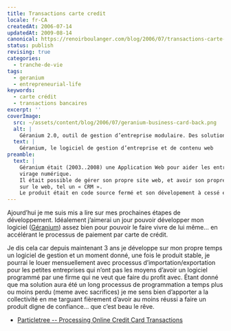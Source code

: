 ```yaml
---
title: Transactions carte credit
locale: fr-CA
createdAt: 2006-07-14
updatedAt: 2009-08-14
canonical: https://renoirboulanger.com/blog/2006/07/transactions-carte-credit/
status: publish
revising: true
categories:
  - tranche-de-vie
tags:
  - geranium
  - entrepreneurial-life
keywords:
  - carte crédit
  - transactions bancaires
excerpt: ''
coverImage:
  src: ~/assets/content/blog/2006/07/geranium-business-card-back.png
  alt: |
    Géranium 2.0, outil de gestion d’entreprise modulaire. Des solutions de gestion web intégrées.
  text: |
    Géranium, le logiciel de gestion d’entreprise et de contenu web
preamble:
  text: |
    Géranium était (2003..2008) une Application Web pour aider les entreprises à faire le
    virage numérique.
    Il était possible de gérer son propre site web, et avoir son propre « rolodex » de contacts
    sur le web, tel un « CRM ».
    Le produit était en code source fermé et son dévelopement à cessé en 2008.
---
```


Ajourd’hui je me suis mis a lire sur mes prochaines étapes de développement.
Idéalement j’aimerai un jour pouvoir développer mon logiciel
([Géranium][geranium]) assez bien pour pouvoir le faire vivre de lui même... en
accélérant le processus de paiement par carte de crédit.

Je dis cela car depuis maintenant 3 ans je développe sur mon propre temps un
logiciel de gestion et un moment donné, une fois le produit stable, je pourrai
le louer mensuellement avec processus d’importation/exportation pour les petites
entreprises qui n’ont pas les moyens d’avoir un logiciel programmé par une firme
qui ne veut que faire du profit avec. Étant donné que ma solution aura été un
long processus de programmation a temps plus ou moins perdu (meme avec
sacrifices) je me sens bien d’apporter a la collectivité en me targuant
fièrement d’avoir au moins réussi a faire un produit digne de confiance... que
c’est beau le rêve.

- [Particletree -- Processing Online Credit Card Transactions][0]

[0]:
  http://particletree.com/notebook/processing-online-credit-card-transactions/#more
[geranium]: /blog/tag/geranium
